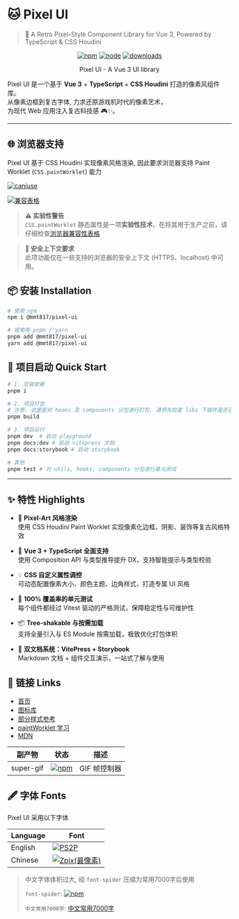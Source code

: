 # 🐱 Pixel UI

> 🧱 A Retro Pixel-Style Component Library for Vue 3, Powered by TypeScript & CSS Houdini

<div align="center">

[![npm](https://img.shields.io/npm/v/@mmt817/pixel-ui)](https://www.npmjs.com/package/@mmt817/pixel-ui)
[![node](https://img.shields.io/badge/node-%20%3E%3D%2018-47c219)](https://github.com/maomentai817/pixel-ui)
[![downloads](https://img.shields.io/npm/dw/@mmt817/pixel-ui)](https://www.npmcharts.com/compare/@mmt817/pixel-ui)

</div>

<p align="center">Pixel UI - A Vue 3 UI library</p>

Pixel UI 是一个基于 **Vue 3** + **TypeScript** + **CSS Houdini** 打造的像素风组件库。  
从像素边框到复古字体, 力求还原游戏机时代的像素艺术，  
为现代 Web 应用注入复古科技感 🎮✨。

---
## 🌐 浏览器支持

Pixel UI 基于 CSS Houdini 实现像素风格渲染, 因此要求浏览器支持 Paint Worklet (`CSS.paintWorklet`) 能力

[![caniuse](https://img.shields.io/badge/caniuse-orange)](https://caniuse.com/?search=paint)

[![兼容表格](https://img.shields.io/badge/兼容表格-orange)](https://ishoudinireadyyet.com/?mode=light)

> **⚠️ 实验性警告**  
> `CSS.paintWorklet` 静态属性是一项**实验性技术**，在将其用于生产之前，请仔细检查[浏览器兼容性表格](https://ishoudinireadyyet.com/?mode=light)

> **🚨 安全上下文要求**  
> 此项功能仅在一些支持的浏览器的安全上下文 (HTTPS、localhost) 中可用。

## 📦 安装 Installation

```bash
# 使用 npm
npm i @mmt817/pixel-ui

# 或使用 pnpm / yarn
pnpm add @mmt817/pixel-ui
yarn add @mmt817/pixel-ui
```

## 🚀 项目启动 Quick Start

```bash
# 1. 安装依赖
pnpm i 

# 2. 项目打包
# 注意: 这里是对 hooks 及 components 分包进行打包, 请预先检查 libs 下插件是否已有打包
pnpm build

# 3. 项目运行
pnpm dev  # 启动 playground
pnpm docs:dev # 启动 vitepress 文档
pnpm docs:storybook # 启动 storybook

# 其他
pnpm test # 对 utils, hooks, components 分包进行单元测试
```

---

## ✨ 特性 Highlights

- 🎨 **Pixel-Art 风格渲染**  
  使用 CSS Houdini Paint Worklet 实现像素化边框、阴影、装饰等复古风格特效

- 🧩 **Vue 3 + TypeScript 全面支持**  
  使用 Composition API 与类型推导提升 DX，支持智能提示与类型校验

- 💡 **CSS 自定义属性调控**  
  可动态配置像素大小、颜色主题、边角样式，打造专属 UI 风格

- 🧪 **100% 覆盖率的单元测试**  
  每个组件都经过 Vitest 驱动的严格测试，保障稳定性与可维护性

- 📦 **Tree-shakable 与按需加载**  
  支持全量引入与 ES Module 按需加载，极致优化打包体积

- 📖 **双文档系统：VitePress + Storybook**  
  Markdown 文档 + 组件交互演示，一站式了解与使用

## 🔗 链接 Links

- [首页](https://maomentai817.github.io/pixel-ui/)
- [图标库](https://pixeliconlibrary.com/)
- [部分样式参考](https://nostalgic-css.github.io/NES.css/#)
- [paintWorklet 学习](https://jerosoler.github.io/css-houdini-pixel-box/)
- [MDN](https://developer.mozilla.org/zh-CN/docs/Web/API/CSS/paintWorklet_static)

| 副产物 | 状态 | 描述 |
| --- | --- | --- |
| super-gif | [![npm](https://img.shields.io/npm/v/@mmt817/super-gif)](https://github.com/maomentai817/super-gif) | GIF 帧控制器 |


## 🖋️ 字体 Fonts

Pixel UI 采用以下字体

| Language  | Font                                                               |
| --------- | ------------------------------------------------------------------ |
| English   | [![PS2P](https://img.shields.io/badge/PS2P-n)](https://fonts.google.com/specimen/Press+Start+2P) |
| Chinese   | [![Zpix(最像素)](https://img.shields.io/badge/Zpix(最像素)-n)](https://github.com/SolidZORO/zpix-pixel-font)      |

> 中文字体体积过大, 经 `font-spider` 压缩为常用7000字后使用
> 
> `font-spider`: [![npm](https://img.shields.io/npm/v/font-spider)](https://github.com/aui/font-spider)
>
> `中文常用7000字`: [中文常用7000字](https://github.com/DavidSheh/CommonChineseCharacter)